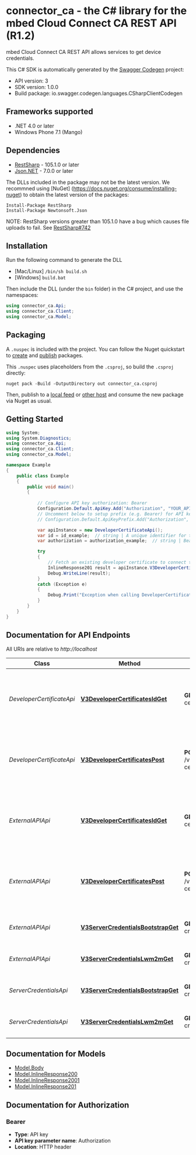 # connector_ca - the C# library for the mbed Cloud Connect CA REST API (R1.2)

mbed Cloud Connect CA REST API allows services to get device credentials.

This C# SDK is automatically generated by the [Swagger Codegen](https://github.com/swagger-api/swagger-codegen) project:

- API version: 3
- SDK version: 1.0.0
- Build package: io.swagger.codegen.languages.CSharpClientCodegen

<a name="frameworks-supported"></a>
## Frameworks supported
- .NET 4.0 or later
- Windows Phone 7.1 (Mango)

<a name="dependencies"></a>
## Dependencies
- [RestSharp](https://www.nuget.org/packages/RestSharp) - 105.1.0 or later
- [Json.NET](https://www.nuget.org/packages/Newtonsoft.Json/) - 7.0.0 or later

The DLLs included in the package may not be the latest version. We recommned using [NuGet] (https://docs.nuget.org/consume/installing-nuget) to obtain the latest version of the packages:
```
Install-Package RestSharp
Install-Package Newtonsoft.Json
```

NOTE: RestSharp versions greater than 105.1.0 have a bug which causes file uploads to fail. See [RestSharp#742](https://github.com/restsharp/RestSharp/issues/742)

<a name="installation"></a>
## Installation
Run the following command to generate the DLL
- [Mac/Linux] `/bin/sh build.sh`
- [Windows] `build.bat`

Then include the DLL (under the `bin` folder) in the C# project, and use the namespaces:
```csharp
using connector_ca.Api;
using connector_ca.Client;
using connector_ca.Model;
```

<a name="packaging"></a>
## Packaging

A `.nuspec` is included with the project. You can follow the Nuget quickstart to [create](https://docs.microsoft.com/en-us/nuget/quickstart/create-and-publish-a-package#create-the-package) and [publish](https://docs.microsoft.com/en-us/nuget/quickstart/create-and-publish-a-package#publish-the-package) packages.

This `.nuspec` uses placeholders from the `.csproj`, so build the `.csproj` directly:

```
nuget pack -Build -OutputDirectory out connector_ca.csproj
```

Then, publish to a [local feed](https://docs.microsoft.com/en-us/nuget/hosting-packages/local-feeds) or [other host](https://docs.microsoft.com/en-us/nuget/hosting-packages/overview) and consume the new package via Nuget as usual.

<a name="getting-started"></a>
## Getting Started

```csharp
using System;
using System.Diagnostics;
using connector_ca.Api;
using connector_ca.Client;
using connector_ca.Model;

namespace Example
{
    public class Example
    {
        public void main()
        {
            
            // Configure API key authorization: Bearer
            Configuration.Default.ApiKey.Add("Authorization", "YOUR_API_KEY");
            // Uncomment below to setup prefix (e.g. Bearer) for API key, if needed
            // Configuration.Default.ApiKeyPrefix.Add("Authorization", "Bearer");

            var apiInstance = new DeveloperCertificateApi();
            var id = id_example;  // string | A unique identifier for the developer certificate. 
            var authorization = authorization_example;  // string | Bearer {Access Token}. 

            try
            {
                // Fetch an existing developer certificate to connect to the bootstrap server.
                InlineResponse201 result = apiInstance.V3DeveloperCertificatesIdGet(id, authorization);
                Debug.WriteLine(result);
            }
            catch (Exception e)
            {
                Debug.Print("Exception when calling DeveloperCertificateApi.V3DeveloperCertificatesIdGet: " + e.Message );
            }
        }
    }
}
```

<a name="documentation-for-api-endpoints"></a>
## Documentation for API Endpoints

All URIs are relative to *http://localhost*

Class | Method | HTTP request | Description
------------ | ------------- | ------------- | -------------
*DeveloperCertificateApi* | [**V3DeveloperCertificatesIdGet**](docs/DeveloperCertificateApi.md#v3developercertificatesidget) | **GET** /v3/developer-certificates/{id} | Fetch an existing developer certificate to connect to the bootstrap server.
*DeveloperCertificateApi* | [**V3DeveloperCertificatesPost**](docs/DeveloperCertificateApi.md#v3developercertificatespost) | **POST** /v3/developer-certificates | Create a new developer certificate to connect to the bootstrap server.
*ExternalAPIApi* | [**V3DeveloperCertificatesIdGet**](docs/ExternalAPIApi.md#v3developercertificatesidget) | **GET** /v3/developer-certificates/{id} | Fetch an existing developer certificate to connect to the bootstrap server.
*ExternalAPIApi* | [**V3DeveloperCertificatesPost**](docs/ExternalAPIApi.md#v3developercertificatespost) | **POST** /v3/developer-certificates | Create a new developer certificate to connect to the bootstrap server.
*ExternalAPIApi* | [**V3ServerCredentialsBootstrapGet**](docs/ExternalAPIApi.md#v3servercredentialsbootstrapget) | **GET** /v3/server-credentials/bootstrap | Fetch bootstrap server credentials.
*ExternalAPIApi* | [**V3ServerCredentialsLwm2mGet**](docs/ExternalAPIApi.md#v3servercredentialslwm2mget) | **GET** /v3/server-credentials/lwm2m | Fetch LWM2M server credentials.
*ServerCredentialsApi* | [**V3ServerCredentialsBootstrapGet**](docs/ServerCredentialsApi.md#v3servercredentialsbootstrapget) | **GET** /v3/server-credentials/bootstrap | Fetch bootstrap server credentials.
*ServerCredentialsApi* | [**V3ServerCredentialsLwm2mGet**](docs/ServerCredentialsApi.md#v3servercredentialslwm2mget) | **GET** /v3/server-credentials/lwm2m | Fetch LWM2M server credentials.


<a name="documentation-for-models"></a>
## Documentation for Models

 - [Model.Body](docs/Body.md)
 - [Model.InlineResponse200](docs/InlineResponse200.md)
 - [Model.InlineResponse2001](docs/InlineResponse2001.md)
 - [Model.InlineResponse201](docs/InlineResponse201.md)


<a name="documentation-for-authorization"></a>
## Documentation for Authorization

<a name="Bearer"></a>
### Bearer

- **Type**: API key
- **API key parameter name**: Authorization
- **Location**: HTTP header

